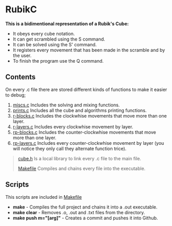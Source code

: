 # RubikC
**This is a bidimentional representation of a Rubik's Cube:**

- It obeys every cube notation.
- It can get scrambled using the S command.
- It can be solved using the S' command.
- It registers every movement that has been made in the scramble and by the user.
- To finish the program use the Q command.

## Contents
On every .c file there are stored different kinds of functions to make it easier to debug;
1. [miscs.c](./miscs.c) Includes the solving and mixing functions.
2. [prints.c](./prints.c) Includes all the cube and algorithms printing functions.
3. [r-blocks.c](./r-blocks.c) Includes the clockwhise movements that move more than one layer.
4. [r-layers.c](./r-layers.c) Includes every clockwhise movement by layer.
5. [rp-blocks.c](./rp-blocks.c) Includes the counter-clockwhise movements that move more than one layer.
6. [rp-layers.c](./r-layers.c) Includes every counter-clockwhise movement by layer (you will notice they only call they alternate function trice).

> [cube.h](./cube.h) Is a local library to link every .c file to the main file.
> 
> [Makefile](./Makefile) Compiles and chains every file into the executable.

## Scripts
This scripts are included in [Makefile](./Makefile)
- **make** - Compiles the full project and chains it into a .out executable.
- **make clear** - Removes .o, .out and .txt files from the directory.
- **make push m="[arg]"** - Creates a commit and pushes it into Github.